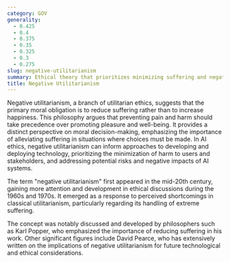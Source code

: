 ```yaml
---
category: GOV
generality:
  - 0.425
  - 0.4
  - 0.375
  - 0.35
  - 0.325
  - 0.3
  - 0.275
slug: negative-utilitarianism
summary: Ethical theory that prioritizes minimizing suffering and negative experiences over maximizing happiness and positive experiences.
title: Negative Utilitarianism
---
```


Negative utilitarianism, a branch of utilitarian ethics, suggests that the primary moral obligation is to reduce suffering rather than to increase happiness. This philosophy argues that preventing pain and harm should take precedence over promoting pleasure and well-being. It provides a distinct perspective on moral decision-making, emphasizing the importance of alleviating suffering in situations where choices must be made. In AI ethics, negative utilitarianism can inform approaches to developing and deploying technology, prioritizing the minimization of harm to users and stakeholders, and addressing potential risks and negative impacts of AI systems.

The term "negative utilitarianism" first appeared in the mid-20th century, gaining more attention and development in ethical discussions during the 1960s and 1970s. It emerged as a response to perceived shortcomings in classical utilitarianism, particularly regarding its handling of extreme suffering.

The concept was notably discussed and developed by philosophers such as Karl Popper, who emphasized the importance of reducing suffering in his work. Other significant figures include David Pearce, who has extensively written on the implications of negative utilitarianism for future technological and ethical considerations.
